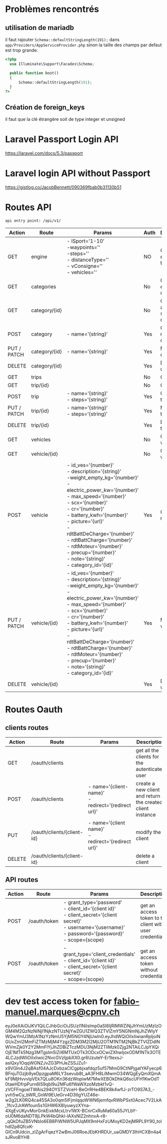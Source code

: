 # Problèmes rencontrés
## utilisation de mariadb
il faut rajouter `Schema::defaultStringLength(191);` dans `app/Providers/AppServiceProvider.php` sinon la taille des champs par defaut est trop grande.
```php
<?php
  use Illuminate\Support\Facades\Schema;

  public function boot()
  {
      Schema::defaultStringLength(191);
  }
?>
```

## Création de foreign_keys
il faut que la clé étrangère soit de type integer et unsigned

# Laravel Passport Login API
https://laravel.com/docs/5.3/passport

# Laravel login API without Passport
https://gistlog.co/JacobBennett/090369fbab0b31130b51

# Routes API
`api entry point: /api/v1/`  

| Action | Route | Params | Auth | Description |
| ------ | ----- | ------ | ---- | ----------- |
| GET | engine | - lSport='1-10'<br> -waypoints=''<br> -steps=''<br> - distanceType=''<br> - vConsigne=''<br> - vehicles=''<br> | NO | Get the engine for the car |
| GET | categories | | No | Get all existing categories |
| GET | category/{id} | | No | Get details about a specific category |
| POST | category | - name='{string}' | Yes | Create a new category |
| PUT / PATCH | category/{id} | - name='{string}' | Yes | Modify a category |
| DELETE | category/{id} | | Yes | Delete a category |
| GET | trips | | No | Get all trips |
| GET | trip/{id} | | No | Get a trip |
| POST | trip | - name='{string}'<br> - steps='{string}' | Yes | Create a trip |
| PUT / PATCH | trip/{id} | - name='{string}'<br> - steps='{string}' | Yes | Modify a trip |
| DELETE | trip/{id} | | Yes | Delete a trip |
| GET | vehicles | | No | Get all vehicles |
| GET | vehicle/{id} | | No | Get a vehicle |
| POST | vehicle | - id_ves='{number}'<br> - description='{string}'<br> -weight_empty_kg='{number}'<br> - electric_power_kw='{number}'<br> - max_speed='{number}'<br> - scx='{number}'<br> - cr='{number}'<br> - battery_kwh='{number}'<br> - picture='{url}'<br> - rdtBattDeCharge='{number}'<br> - rdtBattCharge='{number}'<br> - rdtMoteur='{number}'<br> - precup='{number}'<br> - note='{string}'<br> - category_id='{id}'<br> | Yes | Create a new vehicle |
| PUT / PATCH | vehicle/{id} | - id_ves='{number}'<br> - description='{string}'<br> -weight_empty_kg='{number}'<br> - electric_power_kw='{number}'<br> - max_speed='{number}'<br> - scx='{number}'<br> - cr='{number}'<br> - battery_kwh='{number}'<br> - picture='{url}'<br> - rdtBattDeCharge='{number}'<br> - rdtBattCharge='{number}'<br> - rdtMoteur='{number}'<br> - precup='{number}'<br> - note='{string}'<br> - category_id='{id}'<br> | Yes | Modify a vehicle |
| DELETE | vehicle/{id} | | Yes | Delete a vehicle |

# Routes Oauth
## clients routes
| Action | Route | Params | Description |
| ------ | ----- | ------ | ----------- |
| GET | /oauth/clients | | get all the clients for the autenticated user |
| POST | /oauth/clients | - name='{client-name}' <br> - redirect='{redirect url}' | create a new client and return the created client instance |
| PUT | /oauth/clients/{client-id} | - name='{client name}'<br>- redirect='{redirect url}' | modify the client |
| DELETE | /oauth/clients/{client-id} | | delete a client |

## API routes
| Action | Route | Params | Description |
| ------ | ----- | ------ | ----------- |
| POST | /oauth/token | - grant_type='password'<br>- client_id='{client id}'<br>- client_secret='{client secret}'<br>- username='{username}'<br>- password='{password}'<br>- scope={scope} | get an access token to the client with user credentials |
| POST | /oauth/token | - grant_type='client_credentials'<br>- client_id='{client id}'<br>- client_secret='{client secret}'<br>- scope={scope} | get an access token without credentials |

# dev test access token for fabio-manuel.marques@cpnv.ch
eyJ0eXAiOiJKV1QiLCJhbGciOiJSUzI1NiIsImp0aSI6IjRlMWZiNjJhYmUzMzIzOGM4M2QzNzNiNjI1NjkzNTUzNjYwZGU1ZWQ3ZTVlZmY5NGNmNjJhZWIyYWQwYmU3MzA1NzYzNmU5YjM5NGY4NjUwIn0.eyJhdWQiOiIxIiwianRpIjoiNGUxZmI2MmFiZTMzMjM4YzgzZDM3M2I2MjU2OTM1NTM2NjBkZTVlZDdlNWVmZjk0Y2Y2MmFlYjJhZDBiZTczMDU3NjM2ZTliMzk0Zjg2NTAiLCJpYXQiOjE1MTk5Nzg3MTgsIm5iZiI6MTUxOTk3ODcxOCwiZXhwIjoxODM1NTk3OTE4LCJzdWIiOiIxIiwic2NvcGVzIjpbXX0.gr6UzuteY-Er1texsJ-aslQxy1OqqWGNZJvZG3PHJeZSSJZu1-x9VGln4J2qBAsf04AJcDxbzaClCgpbjxafdqz5uf57MmG9CtNPjgatYAFyecp6BFnjuTGzjb9yeDpzgpaM6LY3sevub8t_aA3FH8LiMwmO34WQgEyQmXQmAkF9MjHvvvlpVEk7QLu8OKn36dzWopiwM7MwXEBOkDhkQ6scUFH1KwOdT0taeHDfrpPurn6I59qbl9u2MFu6fWaWXzoMzbkt1vQ-zVCFFngoelTWAis294OYSTZVceH-BeOrRHe4BEK8k4wflJ-zrTO9S7A3_-yvh5wCy_bWR_GnWl9EUeGrv4D3tIgYUZ46e-w2g2LK0RQ4ca45SA3o0qm5IFjmIqqoWWN6jemfqvRWbPSxt0Acec7V2LkA_1fcv2JrAWfoun5s1GHW6X8IyuwyzXYna-4XgEvUKyvMorGnkEixkMcxLtrv1WX-BCnrCxRuMa60a55JYLbY-oU0M6daNDT9jLPkW4bQhkl-lAXsNlZ2nhnxA-r8-_qQkDfuZB5VNbIo6EB8PiWNW5UPJqMX9mHxFzUMoyKD2ejMRPL9Y90_tolhdI2p8QfcxK-GICn9Udcin_zlZgArFqezY2wBmJ06RoeJEbKHRDUr_uaGMDY3IhHCXBn4a4sJRvoBYH8
